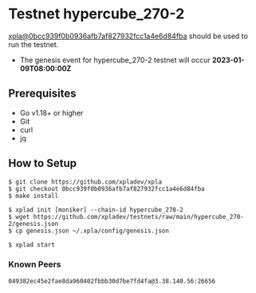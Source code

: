 # Testnet hypercube_270-2

[xpla@0bcc939f0b0936afb7af827932fcc1a4e6d84fba](https://github.com/xpladev/xpla/commit/0bcc939f0b0936afb7af827932fcc1a4e6d84fba) should be used to run the testnet.

- The genesis event for hypercube_270-2 testnet will occur **2023-01-09T08:00:00Z**

## Prerequisites
* Go v1.18+ or higher
* Git
* curl
* jq

## How to Setup

```shell
$ git clone https://github.com/xpladev/xpla
$ git checkout 0bcc939f0b0936afb7af827932fcc1a4e6d84fba
$ make install

$ xplad init [moniker] --chain-id hypercube_270-2
$ wget https://github.com/xpladev/testnets/raw/main/hypercube_270-2/genesis.json
$ cp genesis.json ~/.xpla/config/genesis.json

$ xplad start
```

### Known Peers
```
049382ec45e2fae8da960402fbbb30d7be7fd4fa@3.38.140.56:26656
```
